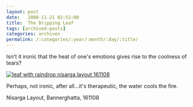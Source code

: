 ```yaml
---
layout: post
date:	2008-11-21 02:51:00
title:  The Dripping Leaf
tags: [archived-posts]
categories: archives
permalink: /:categories/:year/:month/:day/:title/
---
```

Isn't it ironic that the heat of one's emotions gives rise to the coolness of tears?



<a href="http://s297.photobucket.com/albums/mm205/depontis/?action=view&current=IMG_8808-1.jpg" target="_blank"><img src="http://i297.photobucket.com/albums/mm205/depontis/IMG_8808-1.jpg" border="0" alt="leaf with raindrop nisarga layout 161108"></a>

Perhaps, not ironic, after all...it's therapeutic, the water cools the fire.


Nisarga Layout, Bannerghatta, 161108
